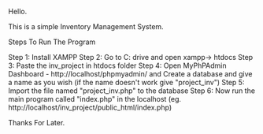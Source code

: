 Hello.

This is a simple Inventory Management System.


Steps To Run The Program

Step 1: Install XAMPP
Step 2: Go to C: drive and open xampp-> htdocs
Step 3: Paste the inv_project in htdocs folder
Step 4: Open MyPhPAdmin Dashboard - http://localhost/phpmyadmin/ and Create a database and give a name as you wish (if the name doesn't work give "project_inv")
Step 5: Import the file named "project_inv.php" to the database
Step 6: Now run the main program called "index.php" in the localhost (eg. http://localhost/inv_project/public_html/index.php)

Thanks For Later.
